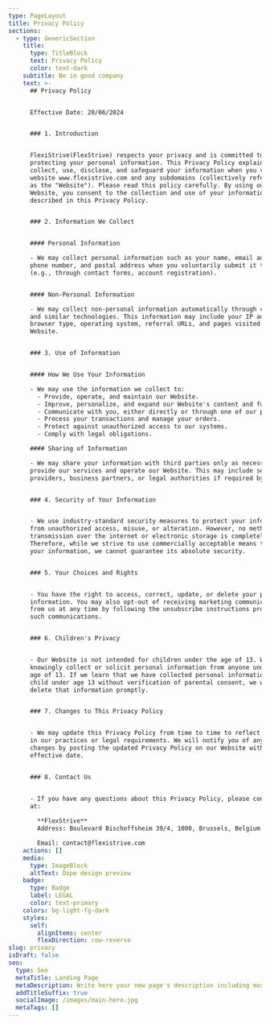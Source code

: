 ```yaml
---
type: PageLayout
title: Privacy Policy
sections:
  - type: GenericSection
    title:
      type: TitleBlock
      text: Privacy Policy
      color: text-dark
    subtitle: Be in good company
    text: >-
      ## Privacy Policy


      Effective Date: 20/06/2024


      ### 1. Introduction


      FlexiStrive(FlexStrive) respects your privacy and is committed to
      protecting your personal information. This Privacy Policy explains how we
      collect, use, disclose, and safeguard your information when you visit our
      website www.flexistrive.com and any subdomains (collectively referred to
      as the "Website"). Please read this policy carefully. By using our
      Website, you consent to the collection and use of your information as
      described in this Privacy Policy.


      ### 2. Information We Collect


      #### Personal Information

      - We may collect personal information such as your name, email address,
      phone number, and postal address when you voluntarily submit it to us
      (e.g., through contact forms, account registration).


      #### Non-Personal Information

      - We may collect non-personal information automatically through cookies
      and similar technologies. This information may include your IP address,
      browser type, operating system, referral URLs, and pages visited on our
      Website.


      ### 3. Use of Information


      #### How We Use Your Information

      - We may use the information we collect to:
        - Provide, operate, and maintain our Website.
        - Improve, personalize, and expand our Website's content and functionality.
        - Communicate with you, either directly or through one of our partners, including for customer service, to provide updates and information relating to the Website, and for marketing and promotional purposes.
        - Process your transactions and manage your orders.
        - Protect against unauthorized access to our systems.
        - Comply with legal obligations.

      #### Sharing of Information

      - We may share your information with third parties only as necessary to
      provide our services and operate our Website. This may include service
      providers, business partners, or legal authorities if required by law.


      ### 4. Security of Your Information


      - We use industry-standard security measures to protect your information
      from unauthorized access, misuse, or alteration. However, no method of
      transmission over the internet or electronic storage is completely secure.
      Therefore, while we strive to use commercially acceptable means to protect
      your information, we cannot guarantee its absolute security.


      ### 5. Your Choices and Rights


      - You have the right to access, correct, update, or delete your personal
      information. You may also opt-out of receiving marketing communications
      from us at any time by following the unsubscribe instructions provided in
      such communications.


      ### 6. Children's Privacy


      - Our Website is not intended for children under the age of 13. We do not
      knowingly collect or solicit personal information from anyone under the
      age of 13. If we learn that we have collected personal information from a
      child under age 13 without verification of parental consent, we will
      delete that information promptly.


      ### 7. Changes to This Privacy Policy


      - We may update this Privacy Policy from time to time to reflect changes
      in our practices or legal requirements. We will notify you of any material
      changes by posting the updated Privacy Policy on our Website with a new
      effective date.


      ### 8. Contact Us


      - If you have any questions about this Privacy Policy, please contact us
      at:
        
        **FlexStrive**  
        Address: Boulevard Bischoffsheim 39/4, 1000, Brussels, Belgium.

        Email: contact@flexistrive.com
    actions: []
    media:
      type: ImageBlock
      altText: Dope design preview
    badge:
      type: Badge
      label: LEGAL
      color: text-primary
    colors: bg-light-fg-dark
    styles:
      self:
        alignItems: center
        flexDirection: row-reverse
slug: privacy
isDraft: false
seo:
  type: Seo
  metaTitle: Landing Page
  metaDescription: Write here your new page's description including most relevant keywords.
  addTitleSuffix: true
  socialImage: /images/main-hero.jpg
  metaTags: []
---
```

